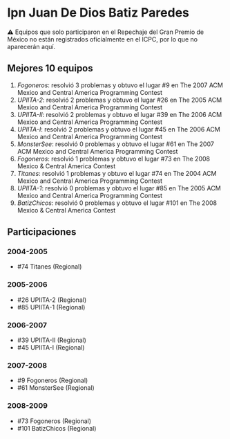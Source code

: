 # Ipn Juan De Dios Batiz Paredes

:warning: Equipos que solo participaron en el Repechaje del Gran Premio de México no están registrados oficialmente en el ICPC, por lo que no aparecerán aquí.

## Mejores 10 equipos

1. _Fogoneros_: resolvió 3 problemas y obtuvo el lugar #9 en The 2007 ACM Mexico and Central America Programming Contest
1. _UPIITA-2_: resolvió 2 problemas y obtuvo el lugar #26 en The 2005 ACM Mexico and Central America Programming Contest
1. _UPIITA-II_: resolvió 2 problemas y obtuvo el lugar #39 en The 2006 ACM Mexico and Central America Programming Contest
1. _UPIITA-I_: resolvió 2 problemas y obtuvo el lugar #45 en The 2006 ACM Mexico and Central America Programming Contest
1. _MonsterSee_: resolvió 0 problemas y obtuvo el lugar #61 en The 2007 ACM Mexico and Central America Programming Contest
1. _Fogoneros_: resolvió 1 problemas y obtuvo el lugar #73 en The 2008 Mexico & Central America Contest
1. _Titanes_: resolvió 1 problemas y obtuvo el lugar #74 en The 2004 ACM Mexico and Central America Programming Contest
1. _UPIITA-1_: resolvió 0 problemas y obtuvo el lugar #85 en The 2005 ACM Mexico and Central America Programming Contest
1. _BatizChicos_: resolvió 0 problemas y obtuvo el lugar #101 en The 2008 Mexico & Central America Contest

## Participaciones

### 2004-2005

- #74 Titanes (Regional)

### 2005-2006

- #26 UPIITA-2 (Regional)
- #85 UPIITA-1 (Regional)

### 2006-2007

- #39 UPIITA-II (Regional)
- #45 UPIITA-I (Regional)

### 2007-2008

- #9 Fogoneros (Regional)
- #61 MonsterSee (Regional)

### 2008-2009

- #73 Fogoneros (Regional)
- #101 BatizChicos (Regional)



